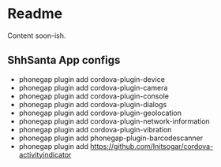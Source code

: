 # Readme

Content soon-ish.

## ShhSanta App configs

- phonegap plugin add cordova-plugin-device
- phonegap plugin add cordova-plugin-camera
- phonegap plugin add cordova-plugin-console
- phonegap plugin add cordova-plugin-dialogs
- phonegap plugin add cordova-plugin-geolocation
- phonegap plugin add cordova-plugin-network-information
- phonegap plugin add cordova-plugin-vibration
- phonegap plugin add phonegap-plugin-barcodescanner
- phonegap plugin add https://github.com/Initsogar/cordova-activityindicator
